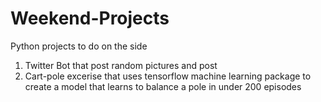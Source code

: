 # Weekend-Projects
Python projects to do on the side

1. Twitter Bot that post random pictures and post
2. Cart-pole excerise that uses tensorflow machine learning package to create a model that learns to balance a pole in under                200 episodes

